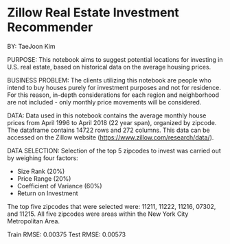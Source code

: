# Zillow Real Estate Investment Recommender

BY: TaeJoon Kim

PURPOSE: This notebook aims to suggest potential locations for investing in U.S. real estate, based on historical data on the average housing prices. 

BUSINESS PROBLEM: The clients utilizing this notebook are people who intend to buy houses purely for investment purposes and not for residence. For this reason, in-depth considerations for each region and neighborhood are not included - only monthly price movements will be considered. 

DATA: Data used in this notebook contains the average monthly house prices from April 1996 to April 2018 (22 year span), organized by zipcode.
The dataframe contains 14722 rows and 272 columns.
This data can be accessed on the Zillow website (https://www.zillow.com/research/data/).

DATA SELECTION: Selection of the top 5 zipcodes to invest was carried out by weighing four factors:
- Size Rank (20%)
- Price Range (20%)
- Coefficient of Variance (60%)
- Return on Investment

The top five zipcodes that were selected were: 11211,	11222,	11216,	07302, and	11215.
All five zipcodes were areas within the New York City Metropolitan Area.

Train RMSE: 0.00375
Test RMSE: 0.00573
